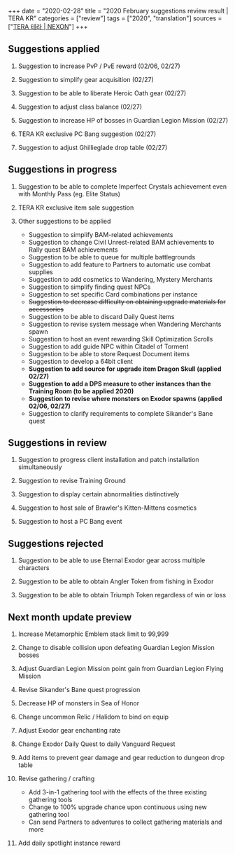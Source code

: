 +++
date = "2020-02-28"
title = "2020 February suggestions review result | TERA KR"
categories = ["review"]
tags = ["2020", "translation"]
sources = ["[TERA 테라 | NEXON](http://tera.nexon.com/news/gmnote/View.aspx?n4PageNo=3&n4ArticleSN=465)"]
+++

## Suggestions applied

1. Suggestion to increase PvP / PvE reward (02/06, 02/27)

2. Suggestion to simplify gear acquisition (02/27)

3. Suggestion to be able to liberate Heroic Oath gear (02/27)

4. Suggestion to adjust class balance (02/27)

5. Suggestion to increase HP of bosses in Guardian Legion Mission (02/27)

6. TERA KR exclusive PC Bang suggestion (02/27)

7. Suggestion to adjust Ghillieglade drop table (02/27)

## Suggestions in progress

1. Suggestion to be able to complete Imperfect Crystals achievement even with Monthly Pass (eg. Elite Status)

2. TERA KR exclusive item sale suggestion

3. Other suggestions to be applied

    - Suggestion to simplify BAM-related achievements
    - Suggestion to change Civil Unrest-related BAM achievements to Rally quest BAM achievements
    - Suggestion to be able to queue for multiple battlegrounds
    - Suggestion to add feature to Partners to automatic use combat supplies
    - Suggestion to add cosmetics to Wandering, Mystery Merchants
    - Suggestion to simplify finding quest NPCs
    - Suggestion to set specific Card combinations per instance
    - ~~Suggestion to decrease difficulty on obtaining upgrade materials for accessories~~
    - Suggestion to be able to discard Daily Quest items
    - Suggestion to revise system message when Wandering Merchants spawn
    - Suggestion to host an event rewarding Skill Optimization Scrolls
    - Suggestion to add guide NPC within Citadel of Torment
    - Suggestion to be able to store Request Document items
    - Suggestion to develop a 64bit client
    - **Suggestion to add source for upgrade item Dragon Skull (applied 02/27)**
    - **Suggestion to add a DPS measure to other instances than the Training Room (to be applied 2020)**
    - **Suggestion to revise where monsters on Exodor spawns (applied 02/06, 02/27)**
    - Suggestion to clarify requirements to complete Sikander's Bane quest

## Suggestions in review

1. Suggestion to progress client installation and patch installation simultaneously

2. Suggestion to revise Training Ground

3. Suggestion to display certain abnormalities distinctively

4. Suggestion to host sale of Brawler's Kitten-Mittens cosmetics

5. Suggestion to host a PC Bang event

## Suggestions rejected

1. Suggestion to be able to use Eternal Exodor gear across multiple characters

2. Suggestion to be able to obtain Angler Token from fishing in Exodor

3. Suggestion to be able to obtain Triumph Token regardless of win or loss

## Next month update preview

1. Increase Metamorphic Emblem stack limit to 99,999

2. Change to disable collision upon defeating Guardian Legion Mission bosses

3. Adjust Guardian Legion Mission point gain from Guardian Legion Flying Mission

4. Revise Sikander's Bane quest progression

5. Decrease HP of monsters in Sea of Honor

6. Change uncommon Relic / Halidom to bind on equip

7. Adjust Exodor gear enchanting rate

8. Change Exodor Daily Quest to daily Vanguard Request

9. Add items to prevent gear damage and gear reduction to dungeon drop table

10. Revise gathering / crafting

    - Add 3-in-1 gathering tool with the effects of the three existing gathering tools
    - Change to 100% upgrade chance upon continuous using new gathering tool
    - Can send Partners to adventures to collect gathering materials and more

11. Add daily spotlight instance reward
